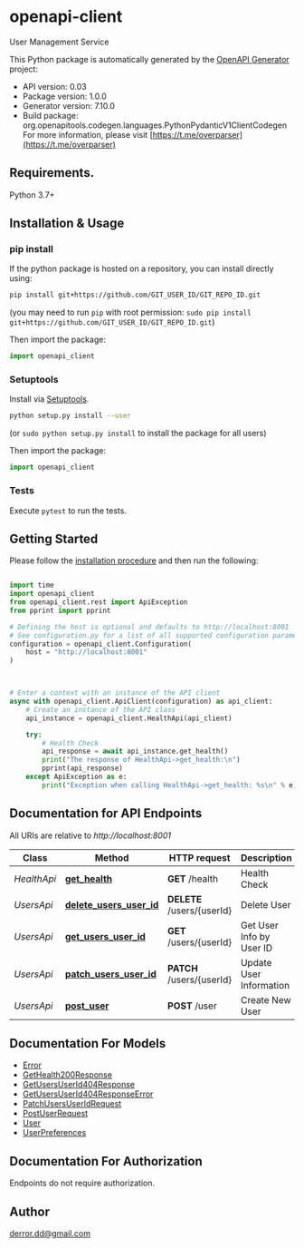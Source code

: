 # openapi-client
User Management Service

This Python package is automatically generated by the [OpenAPI Generator](https://openapi-generator.tech) project:

- API version: 0.03
- Package version: 1.0.0
- Generator version: 7.10.0
- Build package: org.openapitools.codegen.languages.PythonPydanticV1ClientCodegen
For more information, please visit [https://t.me/overparser](https://t.me/overparser)

## Requirements.

Python 3.7+

## Installation & Usage
### pip install

If the python package is hosted on a repository, you can install directly using:

```sh
pip install git+https://github.com/GIT_USER_ID/GIT_REPO_ID.git
```
(you may need to run `pip` with root permission: `sudo pip install git+https://github.com/GIT_USER_ID/GIT_REPO_ID.git`)

Then import the package:
```python
import openapi_client
```

### Setuptools

Install via [Setuptools](http://pypi.python.org/pypi/setuptools).

```sh
python setup.py install --user
```
(or `sudo python setup.py install` to install the package for all users)

Then import the package:
```python
import openapi_client
```

### Tests

Execute `pytest` to run the tests.

## Getting Started

Please follow the [installation procedure](#installation--usage) and then run the following:

```python

import time
import openapi_client
from openapi_client.rest import ApiException
from pprint import pprint

# Defining the host is optional and defaults to http://localhost:8001
# See configuration.py for a list of all supported configuration parameters.
configuration = openapi_client.Configuration(
    host = "http://localhost:8001"
)



# Enter a context with an instance of the API client
async with openapi_client.ApiClient(configuration) as api_client:
    # Create an instance of the API class
    api_instance = openapi_client.HealthApi(api_client)

    try:
        # Health Check
        api_response = await api_instance.get_health()
        print("The response of HealthApi->get_health:\n")
        pprint(api_response)
    except ApiException as e:
        print("Exception when calling HealthApi->get_health: %s\n" % e)

```

## Documentation for API Endpoints

All URIs are relative to *http://localhost:8001*

Class | Method | HTTP request | Description
------------ | ------------- | ------------- | -------------
*HealthApi* | [**get_health**](docs/HealthApi.md#get_health) | **GET** /health | Health Check
*UsersApi* | [**delete_users_user_id**](docs/UsersApi.md#delete_users_user_id) | **DELETE** /users/{userId} | Delete User
*UsersApi* | [**get_users_user_id**](docs/UsersApi.md#get_users_user_id) | **GET** /users/{userId} | Get User Info by User ID
*UsersApi* | [**patch_users_user_id**](docs/UsersApi.md#patch_users_user_id) | **PATCH** /users/{userId} | Update User Information
*UsersApi* | [**post_user**](docs/UsersApi.md#post_user) | **POST** /user | Create New User


## Documentation For Models

 - [Error](docs/Error.md)
 - [GetHealth200Response](docs/GetHealth200Response.md)
 - [GetUsersUserId404Response](docs/GetUsersUserId404Response.md)
 - [GetUsersUserId404ResponseError](docs/GetUsersUserId404ResponseError.md)
 - [PatchUsersUserIdRequest](docs/PatchUsersUserIdRequest.md)
 - [PostUserRequest](docs/PostUserRequest.md)
 - [User](docs/User.md)
 - [UserPreferences](docs/UserPreferences.md)


<a id="documentation-for-authorization"></a>
## Documentation For Authorization

Endpoints do not require authorization.


## Author

derror.dd@gmail.com


